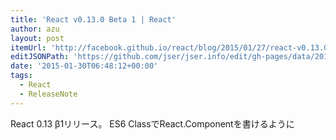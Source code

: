 ```yaml
---
title: 'React v0.13.0 Beta 1 | React'
author: azu
layout: post
itemUrl: 'http://facebook.github.io/react/blog/2015/01/27/react-v0.13.0-beta-1.html'
editJSONPath: 'https://github.com/jser/jser.info/edit/gh-pages/data/2015/01/index.json'
date: '2015-01-30T06:48:12+00:00'
tags:
  - React
  - ReleaseNote
---
```

React 0.13 β1リリース。
ES6 ClassでReact.Componentを書けるように
